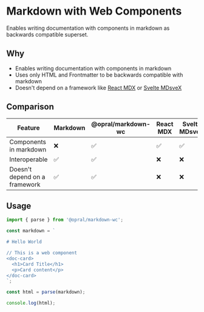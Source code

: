 # Markdown with Web Components

Enables writing documentation with components in markdown as backwards compatible superset.

## Why

- Enables writing documentation with components in markdown
- Uses only HTML and Frontmatter to be backwards compatible with markdown
- Doesn't depend on a framework like [React MDX](https://mdxjs.com/) or [Svelte MDsveX](https://github.com/pngwn/MDsveX)

## Comparison

| Feature                        | Markdown | @opral/markdown-wc | React MDX | Svelte MDsveX | Markdoc |
|--------------------------------|----------|--------------------|-----------|---------------|---------|
| Components in markdown         | ❌       | ✅                 | ✅        | ✅            | ✅      |
| Interoperable                  | ✅       | ✅                 | ❌        | ❌            | ✅      |
| Doesn't depend on a framework  | ✅       | ✅                 | ❌        | ❌            | ✅      |


## Usage

```ts
import { parse } from '@opral/markdown-wc';

const markdown = `

# Hello World

// This is a web component
<doc-card>
  <h1>Card Title</h1>
  <p>Card content</p>
</doc-card>
`;

const html = parse(markdown);

console.log(html);
```